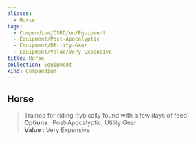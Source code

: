 ```yaml
---
aliases:
  - Horse
tags:
  - Compendium/CSRD/en/Equipment
  - Equipment/Post-Apocalyptic
  - Equipment/Utility-Gear
  - Equipment/Value/Very-Expensive
title: Horse
collection: Equipment
kind: Compendium
---
```

## Horse  
  
>Trained for riding (typically found with a few days of feed)  
> **Options :** Post-Apocalyptic, Utility Gear  
> **Value :** Very Expensive